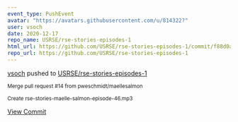 ```yaml
---
event_type: PushEvent
avatar: "https://avatars.githubusercontent.com/u/814322?"
user: vsoch
date: 2020-12-17
repo_name: USRSE/rse-stories-episodes-1
html_url: https://github.com/USRSE/rse-stories-episodes-1/commit/f88d0afd3e65e49895697fe7cf76e6a0b64009d4
repo_url: https://github.com/USRSE/rse-stories-episodes-1
---
```


<a href='https://github.com/vsoch' target='_blank'>vsoch</a> pushed to <a href='https://github.com/USRSE/rse-stories-episodes-1' target='_blank'>USRSE/rse-stories-episodes-1</a>

<small>Merge pull request #14 from pweschmidt/maellesalmon

Create rse-stories-maelle-salmon-episode-46.mp3</small>

<a href='https://github.com/USRSE/rse-stories-episodes-1/commit/f88d0afd3e65e49895697fe7cf76e6a0b64009d4' target='_blank'>View Commit</a>